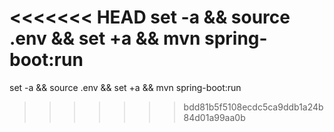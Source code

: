 <<<<<<< HEAD
set -a && source .env && set +a && mvn spring-boot:run
=======
set -a && source .env && set +a && mvn spring-boot:run
>>>>>>> bdd81b5f5108ecdc5ca9ddb1a24b84d01a99aa0b

